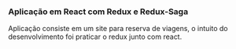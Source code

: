 ### Aplicação em React com Redux e Redux-Saga

Aplicação consiste em um site para reserva de viagens, o intuito do desenvolvimento foi praticar o redux junto com react.
